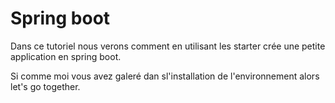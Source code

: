 # Spring boot
Dans ce tutoriel nous verons comment en utilisant les starter crée une petite application en spring boot.

Si comme moi vous avez galeré dan sl'installation de l'environnement alors let's go together.
